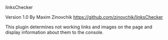 linksChecker

Version 1.0 
By Maxim Zinovchik
https://github.com/zinovchik/linksChecker

This plugin determines not working links and images on the page and display information about them to the console.